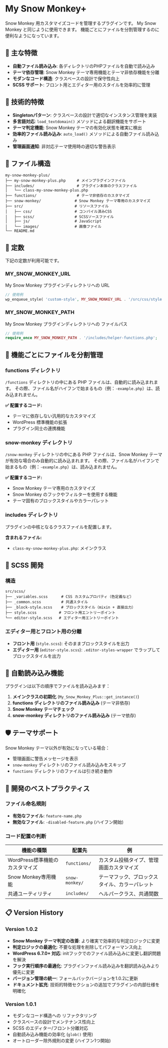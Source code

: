 # My Snow Monkey+

Snow Monkey 用カスタマイズコードを管理するプラグインです。
My Snow Monkey と同じように使用できます。
機能ごとにファイルを分割管理するのに便利なようになっています。

## 🎯 主な特徴

- **自動ファイル読み込み**: 各ディレクトリのPHPファイルを自動で読み込み
- **テーマ依存管理**: Snow Monkey テーマ専用機能とテーマ非依存機能を分離
- **モダンなコード構造**: クラスベースの設計で保守性向上
- **SCSS サポート**: フロント用とエディター用のスタイルを効率的に管理

## 🔧 技術的特徴

- **Singletonパターン**: クラスベースの設計で適切なインスタンス管理を実装
- **多言語対応**: `load_textdomain()` メソッドによる翻訳機能をサポート
- **テーマ判定機能**: Snow Monkey テーマの有効化状態を確実に検出
- **効率的ファイル読み込み**: `auto_load()` メソッドによる自動ファイル読み込み
- **管理画面通知**: 非対応テーマ使用時の適切な警告表示

## 📁 ファイル構造

```
my-snow-monkey-plus/
├── my-snow-monkey-plus.php     # メインプラグインファイル
├── includes/                   # プラグイン本体のクラスファイル
│   └── class-my-snow-monkey-plus.php
├── functions/                  # テーマ非依存のカスタマイズ
├── snow-monkey/               # Snow Monkey テーマ専用のカスタマイズ
├── src/                       # リソースファイル
│   ├── css/                   # コンパイル済みCSS
│   ├── scss/                  # SCSSソースファイル
│   ├── js/                    # JavaScript
│   └── images/                # 画像ファイル
└── README.md
```

## 🔧 定数

下記の定数が利用可能です。

### MY_SNOW_MONKEY_URL

My Snow Monkey プラグインディレクトリへの URL

```php
// 使用例
wp_enqueue_style( 'custom-style', MY_SNOW_MONKEY_URL . '/src/css/style.css' );
```

### MY_SNOW_MONKEY_PATH

My Snow Monkey プラグインディレクトリへの ファイルパス

```php
// 使用例
require_once MY_SNOW_MONKEY_PATH . '/includes/helper-functions.php';
```

## 📂 機能ごとにファイルを分割管理

### functions ディレクトリ

`/functions` ディレクトリの中にある PHP ファイルは、自動的に読み込まれます。
その際、ファイル名がハイフンで始まるもの（例：`-example.php`）は、読み込まれません。

**✅ 配置するコード:**
- テーマに依存しない汎用的なカスタマイズ
- WordPress 標準機能の拡張
- プラグイン同士の連携機能

### snow-monkey ディレクトリ

`/snow-monkey` ディレクトリの中にある PHP ファイルは、Snow Monkey テーマが有効な場合のみ自動的に読み込まれます。
その際、ファイル名がハイフンで始まるもの（例：`-example.php`）は、読み込まれません。

**✅ 配置するコード:**
- Snow Monkey テーマ専用のカスタマイズ
- Snow Monkey のフックやフィルターを使用する機能
- テーマ固有のブロックスタイルやカラーパレット

### includes ディレクトリ

プラグインの中核となるクラスファイルを配置します。

**含まれるファイル:**
- `class-my-snow-monkey-plus.php`: メインクラス

## 🎨 SCSS 開発

### 構造

```
src/scss/
├── _variables.scss      # CSS カスタムプロパティ（色定義など）
├── _common.scss         # 共通スタイル
├── _block-style.scss    # ブロックスタイル（mixin + 直接出力）
├── style.scss          # フロント用エントリーポイント
└── editor-style.scss   # エディター用エントリーポイント
```

### エディター用とフロント用の分離

- **フロント用** (`style.scss`): そのままブロックスタイルを出力
- **エディター用** (`editor-style.scss`): `.editor-styles-wrapper` でラップしてブロックスタイルを出力

## 🔄 自動読み込み機能

プラグインは以下の順序でファイルを読み込みます：

1. **メインクラスの初期化** (`My_Snow_Monkey_Plus::get_instance()`)
2. **functions ディレクトリのファイル読み込み** (テーマ非依存)
3. **Snow Monkey テーマチェック**
4. **snow-monkey ディレクトリのファイル読み込み** (テーマ依存)

## 🛡️ テーマサポート

Snow Monkey テーマ以外が有効になっている場合：
- 管理画面に警告メッセージを表示
- `snow-monkey` ディレクトリのファイル読み込みをスキップ
- `functions` ディレクトリのファイルは引き続き動作

## 📝 開発のベストプラクティス

### ファイル命名規則

- **有効なファイル**: `feature-name.php`
- **無効なファイル**: `-disabled-feature.php` (ハイフン開始)

### コード配置の判断

| 機能の種類 | 配置先 | 例 |
|-----------|--------|-----|
| WordPress標準機能のカスタマイズ | `functions/` | カスタム投稿タイプ、管理画面カスタマイズ |
| Snow Monkey専用機能 | `snow-monkey/` | テーマフック、ブロックスタイル、カラーパレット |
| 共通ユーティリティ | `includes/` | ヘルパークラス、共通関数 |

## 📋 Version History

### Version 1.0.2

- **Snow Monkey テーマ判定の改善**: より確実で効率的な判定ロジックに変更
- **判定ロジックの最適化**: 不要な処理を削除してパフォーマンス向上
- **WordPress 6.7.0+ 対応**: initフックでのファイル読み込みに変更し翻訳問題を解決
- **フック実行順序の最適化**: プラグインファイル読み込みを翻訳読み込みより優先に変更
- **バージョン管理の統一**: フォールバックバージョンを1.0.2に更新
- **ドキュメント拡充**: 技術的特徴セクションの追加でプラグインの内部仕様を明確化

### Version 1.0.1

- モダンなコード構造への リファクタリング
- クラスベースの設計でメンテナンス性向上
- SCSS のエディター/フロント分離対応
- 自動読み込み機能の効率化 (`glob()` 使用)
- オートローダー除外規則の変更 (ハイフン1つ開始)